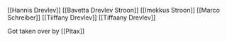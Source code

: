 [[Hannis Drevlev]]
[[Bavetta Drevlev Stroon]]
[[Imekkus Stroon]]
[[Marco Schreiber]]
[[Tiiffany Drevlev]]
[[Tiffaany Drevlev]]

Got taken over by [[Pitax]]
